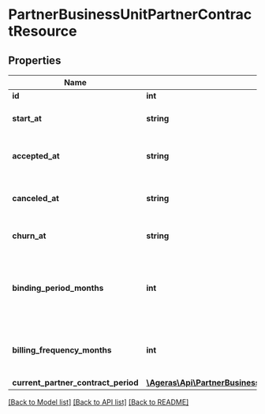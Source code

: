# PartnerBusinessUnitPartnerContractResource

## Properties
Name | Type | Description | Notes
------------ | ------------- | ------------- | -------------
**id** | **int** | Primary ID. | [optional] 
**start_at** | **string** | When the contract starts. | [optional] 
**accepted_at** | **string** | When the contract was accepted. | [optional] 
**canceled_at** | **string** | When the contract was canceled. | [optional] 
**churn_at** | **string** | When the contract churns. | [optional] 
**binding_period_months** | **int** | How long the contract last for each contract period. | [optional] 
**billing_frequency_months** | **int** | How many months the partner pays for at a time. | [optional] 
**current_partner_contract_period** | [**\Ageras\Api\PartnerBusinessUnitPartnerContractPeriodResource**](PartnerBusinessUnitPartnerContractPeriodResource.md) |  | [optional] 

[[Back to Model list]](../README.md#documentation-for-models) [[Back to API list]](../README.md#documentation-for-api-endpoints) [[Back to README]](../README.md)


